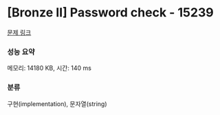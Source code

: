 # [Bronze II] Password check - 15239 

[문제 링크](https://www.acmicpc.net/problem/15239) 

### 성능 요약

메모리: 14180 KB, 시간: 140 ms

### 분류

구현(implementation), 문자열(string)

